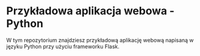 # Przykładowa aplikacja webowa - Python

W tym repozytorium znajdziesz przykładową aplikację webową napisaną w języku Python przy użyciu frameworku Flask.
